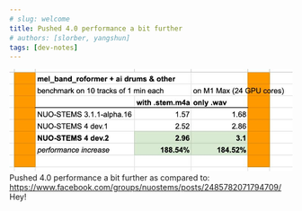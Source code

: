 ```yaml
---
# slug: welcome
title: Pushed 4.0 performance a bit further
# authors: [slorber, yangshun]
tags: [dev-notes]
---
```


![Picture](./530946875_1054807086636782_7608216054625109642_n.jpg)
Pushed 4.0 performance a bit further as compared to: https://www.facebook.com/groups/nuostems/posts/2485782071794709/
Hey!
